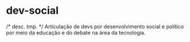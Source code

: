 # dev-social
/* desc. tmp. */ Articulação de devs por desenvolvimento social e político por meio da educação e do debate na área da tecnologia.
